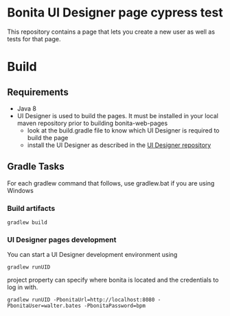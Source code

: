 # Bonita UI Designer page cypress test

This repository contains a page that lets you create a new user as well as tests for that page.

# Build

## Requirements

* Java 8
* UI Designer is used to build the pages. It must be installed in your local maven repository prior to building bonita-web-pages
  * look at the build.gradle file to know which UI Designer is required to build the page
  * install the UI Designer as described in the [UI Designer repository](https://github.com/bonitasoft/bonita-ui-designer)
  
## Gradle Tasks

For each gradlew command that follows, use gradlew.bat if you are using Windows

### Build artifacts

``gradlew build``

### UI Designer pages development

You can start a UI Designer development environment using

``gradlew runUID``

project property can specify where bonita is located and the credentials to log in with.

``gradlew runUID -PbonitaUrl=http://localhost:8080 -PbonitaUser=walter.bates -PbonitaPassword=bpm``
